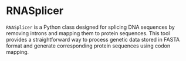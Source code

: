 # RNASplicer

`RNASplicer` is a Python class designed for splicing DNA sequences by removing introns and mapping them to protein sequences. 
This tool provides a straightforward way to process genetic data stored in FASTA format and generate corresponding protein sequences using codon mapping.
